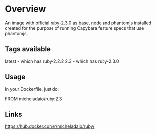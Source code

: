 # Overview
An image with official ruby-2.3.0 as base, node and phantomjs installed created for
the purpose of running Capybara feature specs that use phantomjs.

## Tags available

latest - which has ruby-2.2.2
2.3 - which has ruby-2.3.0

## Usage

In your Dockerfile, just do:

FROM micheladaio/ruby:2.3

## Links

https://hub.docker.com/r/micheladaio/ruby/
